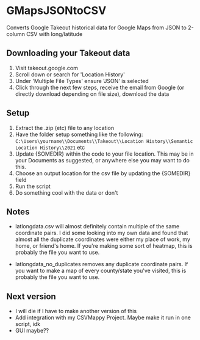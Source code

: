 # GMapsJSONtoCSV
Converts Google Takeout historical data for Google Maps from JSON to 2-column CSV with long/latitude

## Downloading your Takeout data

1. Visit takeout.google.com
2. Scroll down or search for 'Location History'
3. Under 'Multiple File Types' ensure 'JSON' is selected
4. Click through the next few steps, receive the email from Google (or directly download depending on file size), download the data


## Setup

1. Extract the .zip (etc) file to any location
2. Have the folder setup something like the following:
``C:\Users\yourname\\Documents\\Takeout\\Location History\\Semantic Location History\\2021`` etc
4. Update {SOMEDIR} within the code to your file location. This may be in your Documents as suggested, or anywhere else you may want to do this.
5. Choose an output location for the csv file by updating the {SOMEDIR} field
6. Run the script
7. Do something cool with the data or don't


## Notes

* latlongdata.csv will almost definitely contain multiple of the same coordinate pairs. I did some looking into my own data and found that almost all the duplicate coordinates were either my place of work, my home, or friend's home. If you're making some sort of heatmap, this is probably the file you want to use.

* latlongdata_no_duplicates removes any duplicate coordinate pairs. If you want to make a map of every county/state you've visited, this is probably the file you want to use.


## Next version

* I will die if I have to make another version of this
* Add integration with my CSVMappy Project. Maybe make it run in one script, idk
* GUI maybe??

